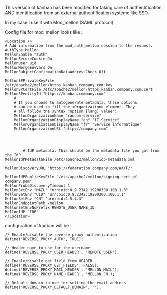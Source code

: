 This version of kanban has been modified for taking care of authentification AND identification from an external authentification systeme like SSO.

In my case I use it with Mod_mellon (SAML protocol)

Config file for mod_mellon looks like :

	<Location />
	# Add information from the mod_auth_mellon session to the request.
	AuthType Mellon
	MellonEnable "auth"
	MellonSecureCookie On
    MellonUser uid
	MellonMergeEnvVars On
	MellonSubjectConfirmationDataAddressCheck Off

    MellonSPPrivateKeyFile /etc/apache2/mellon/https_kanban.company.com.key
	MellonSPCertFile /etc/apache2/mellon/https_kanban.company.com.cert
	MellonSPentityId "https://kanban.company.com"
        #
        # If you choose to autogenerate metadata, these options 
        # can be used to fill the <Organization> element. They
        # all follow the syntax "option [lang] value":
        MellonOrganizationName "random-service"
        MellonOrganizationDisplayName "en" "IT Service"
        MellonOrganizationDisplayName "fr" "Service informatique"
        MellonOrganizationURL "http://company.com"




		    # IdP metadata. This should be the metadata file you got from the IdP.
	MellonIdPMetadataFile /etc/apache2/mellon/idp-metadata.xml
	
	MellonDiscoveryURL "https://federation.company.com/WAYF/"

	MellonIdPPublicKeyFile "/etc/apache2/mellon/signing-cert-of-company.pem"
	MellonProbeDiscoveryTimeout 1
    MellonSetEnv "MAIL" "urn:oid:0.9.2342.19200300.100.1.3"
	MellonSetEnv "UID" "urn:oid:0.9.2342.19200300.100.1.1"
	MellonSetEnv "CN" "urn:oid:2.5.4.3"
    MellonEndpointPath /mellon
    MellonSetEnvNoPrefix REMOTE_USER NAME_ID
	MellonIdP "IDP"
    </Location>


configuration of kanban will be :

    // Enable/disable the reverse proxy authentication
    define('REVERSE_PROXY_AUTH', TRUE);
    
    // Header name to use for the username
    define('REVERSE_PROXY_USER_HEADER', 'REMOTE_USER');
    
    // Enable/disable get field from HEADER
    define('REVERSE_PROXY_GET_FIELDS', FALSE);
    define('REVERSE_PROXY_MAIL_HEADER', 'MELLON_MAIL');
    define('REVERSE_PROXY_NAME_HEADER', 'MELLON_CN');
    
    // Default domain to use for setting the email address
    define('REVERSE_PROXY_DEFAULT_DOMAIN', '');


